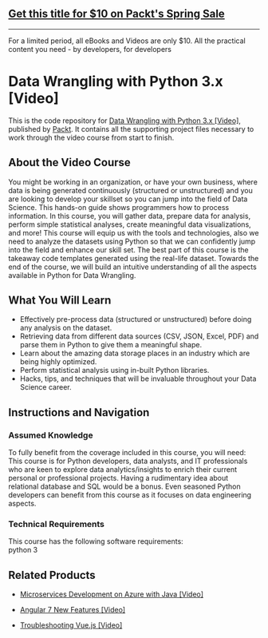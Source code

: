 ## [Get this title for $10 on Packt's Spring Sale](https://www.packt.com/V13098?utm_source=github&utm_medium=packt-github-repo&utm_campaign=spring_10_dollar_2022)
-----
For a limited period, all eBooks and Videos are only $10. All the practical content you need \- by developers, for developers

# Data Wrangling with Python 3.x [Video]
This is the code repository for [Data Wrangling with Python 3.x [Video]](https://www.packtpub.com/application-development/data-wrangling-python-3x-video?utm_source=github&utm_medium=repository&utm_campaign=9781789956597), published by [Packt](https://www.packtpub.com/?utm_source=github). It contains all the supporting project files necessary to work through the video course from start to finish.
## About the Video Course
You might be working in an organization, or have your own business, where data is being generated continuously (structured or unstructured) and you are looking to develop your skillset so you can jump into the field of Data Science. This hands-on guide shows programmers how to process information.
In this course, you will gather data, prepare data for analysis, perform simple statistical analyses, create meaningful data visualizations, and more! This course will equip us with the tools and technologies, also we need to analyze the datasets using Python so that we can confidently jump into the field and enhance our skill set. The best part of this course is the takeaway code templates generated using the real-life dataset.
Towards the end of the course, we will build an intuitive understanding of all the aspects available in Python for Data Wrangling.  


<H2>What You Will Learn</H2>
<DIV class=book-info-will-learn-text>
<UL>
<LI>Effectively pre-process data (structured or unstructured) before doing any analysis on the dataset.&nbsp; 
<LI>Retrieving data from different data sources (CSV, JSON, Excel, PDF) and parse them in Python to give them a meaningful shape. 
<LI>Learn about the amazing data storage places in an industry which are being highly optimized. 
<LI>Perform statistical analysis using in-built Python libraries. 
<LI>Hacks, tips, and techniques that will be invaluable throughout your Data Science career. </LI></UL></DIV>

## Instructions and Navigation
### Assumed Knowledge
To fully benefit from the coverage included in this course, you will need:<br/>
This course is for Python developers, data analysts, and IT professionals who are keen to explore data analytics/insights to enrich their current personal or professional projects.
Having a rudimentary idea about relational database and SQL would be a bonus. Even seasoned Python developers can benefit from this course as it focuses on data engineering aspects.
### Technical Requirements
This course has the following software requirements:<br/>
python 3

## Related Products
* [Microservices Development on Azure with Java [Video]](https://www.packtpub.com/virtualization-and-cloud/microservices-development-azure-java-video?utm_source=github&utm_medium=repository&utm_campaign=9781789808858)

* [Angular 7 New Features [Video]](https://www.packtpub.com/web-development/angular-7-new-features-video?utm_source=github&utm_medium=repository&utm_campaign=9781789619683)

* [Troubleshooting Vue.js [Video]](https://www.packtpub.com/application-development/troubleshooting-vuejs-video?utm_source=github&utm_medium=repository&utm_campaign=9781788993531)

